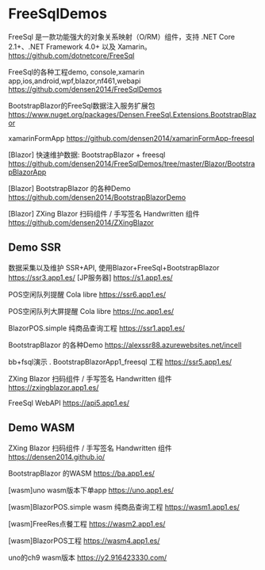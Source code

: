 # FreeSqlDemos
FreeSql 是一款功能强大的对象关系映射（O/RM）组件，支持 .NET Core 2.1+、.NET Framework 4.0+ 以及 Xamarin。
https://github.com/dotnetcore/FreeSql

FreeSql的各种工程demo, console,xamarin app,ios,android,wpf,blazor,nf461,webapi
https://github.com/densen2014/FreeSqlDemos

BootstrapBlazor的FreeSql数据注入服务扩展包
https://www.nuget.org/packages/Densen.FreeSql.Extensions.BootstrapBlazor

xamarinFormApp
https://github.com/densen2014/xamarinFormApp-freesql

[Blazor] 快速维护数据: BootstrapBlazor + freesql
https://github.com/densen2014/FreeSqlDemos/tree/master/Blazor/BootstrapBlazorApp

[Blazor] BootstrapBlazor 的各种Demo
https://github.com/densen2014/BootstrapBlazorDemo

[Blazor] ZXing Blazor 扫码组件 / 手写签名 Handwritten 组件
https://github.com/densen2014/ZXingBlazor

Demo SSR
----
数据采集以及维护 SSR+API, 使用Blazor+FreeSql+BootstrapBlazor
https://ssr3.app1.es/
[JP服务器]
https://s1.app1.es/

POS空闲队列提醒 Cola libre
https://ssr6.app1.es/

POS空闲队列大屏提醒 Cola libre
https://nc.app1.es/

BlazorPOS.simple 纯商品查询工程
https://ssr1.app1.es/

BootstrapBlazor 的各种Demo
https://alexssr88.azurewebsites.net/incell

bb+fsql演示 . BootstrapBlazorApp1_freesql 工程
https://ssr5.app1.es/ 

ZXing Blazor 扫码组件 / 手写签名 Handwritten 组件
https://zxingblazor.app1.es/

FreeSql WebAPI 
https://api5.app1.es/

Demo WASM
----
ZXing Blazor 扫码组件 / 手写签名 Handwritten 组件
https://densen2014.github.io/

BootstrapBlazor 的WASM
https://ba.app1.es/

[wasm]uno wasm版本下单app
https://uno.app1.es/

[wasm]BlazorPOS.simple wasm 纯商品查询工程
https://wasm1.app1.es/

[wasm]FreeRes点餐工程
https://wasm2.app1.es/

[wasm]BlazorPOS工程
https://wasm4.app1.es/

uno的ch9 wasm版本
https://y2.916423330.com/
